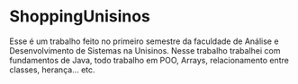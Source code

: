 # ShoppingUnisinos
Esse é um trabalho feito no primeiro semestre da faculdade de Análise e Desenvolvimento de Sistemas na Unisinos. Nesse trabalho trabalhei com fundamentos de Java, todo trabalho em POO, Arrays, relacionamento entre classes, herança... etc.
